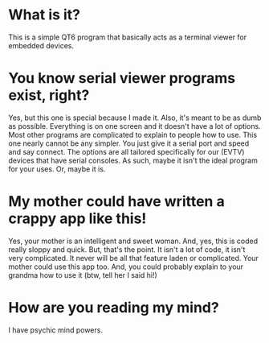 What is it?
===============
This is a simple QT6 program that basically acts as a terminal viewer for embedded devices.

You know serial viewer programs exist, right?
=============================================
Yes, but this one is special because I made it. Also, it's meant to be as dumb as possible. Everything is on one screen 
and it doesn't have a lot of options. Most other programs are complicated to explain to people how to use. This one nearly cannot
be any simpler. You just give it a serial port and speed and say connect. The options are all tailored specifically
for our (EVTV) devices that have serial consoles. As such, maybe it isn't the ideal program for your uses. Or, maybe it is.

My mother could have written a crappy app like this!
====================================================
Yes, your mother is an intelligent and sweet woman. And, yes, this is coded really sloppy and quick. But, that's the point. 
It isn't a lot of code, it isn't very complicated. It never will be all that feature laden or complicated. Your mother
could use this app too. And, you could probably explain to your grandma how to use it (btw, tell her I said hi!)

How are you reading my mind?
============================
I have psychic mind powers.
